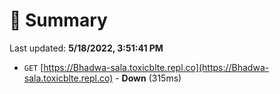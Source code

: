 # 📖 Summary
Last updated: **5/18/2022, 3:51:41 PM**

- `GET` [https://Bhadwa-sala.toxicblte.repl.co](https://Bhadwa-sala.toxicblte.repl.co) - **Down** (315ms)
